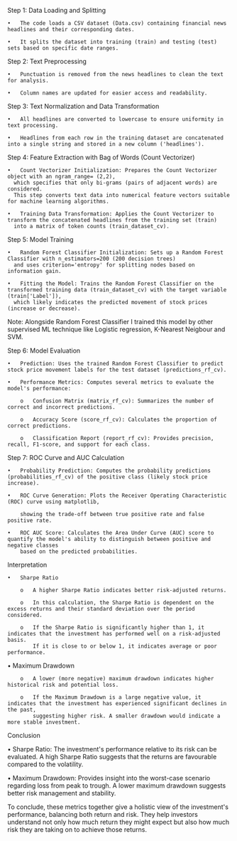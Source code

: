 Step 1: Data Loading and Splitting 

    •	The code loads a CSV dataset (Data.csv) containing financial news headlines and their corresponding dates.
    
    •	It splits the dataset into training (train) and testing (test) sets based on specific date ranges.

Step 2: Text Preprocessing

    •	Punctuation is removed from the news headlines to clean the text for analysis.
    
    •	Column names are updated for easier access and readability.


Step 3: Text Normalization and Data Transformation

    •	All headlines are converted to lowercase to ensure uniformity in text processing.
    
    •	Headlines from each row in the training dataset are concatenated into a single string and stored in a new column ('headlines').

Step 4: Feature Extraction with Bag of Words (Count Vectorizer)

    •	Count Vectorizer Initialization: Prepares the Count Vectorizer object with an ngram_range= (2,2), 
      which specifies that only bi-grams (pairs of adjacent words) are considered.
      This step converts text data into numerical feature vectors suitable for machine learning algorithms.
      
    •	Training Data Transformation: Applies the Count Vectorizer to transform the concatenated headlines from the training set (train)
      into a matrix of token counts (train_dataset_cv).

Step 5: Model Training

    •	Random Forest Classifier Initialization: Sets up a Random Forest Classifier with n_estimators=200 (200 decision trees) 
      and uses criterion='entropy' for splitting nodes based on information gain.
      
    •	Fitting the Model: Trains the Random Forest Classifier on the transformed training data (train_dataset_cv) with the target variable (train['Label']),
      which likely indicates the predicted movement of stock prices (increase or decrease). 
    
Note: Alongside Random Forest Classifier I trained this model by other supervised ML technique like Logistic regression, K-Nearest Neigbour and SVM.

Step 6: Model Evaluation

    •	Prediction: Uses the trained Random Forest Classifier to predict stock price movement labels for the test dataset (predictions_rf_cv).
    
    •	Performance Metrics: Computes several metrics to evaluate the model's performance:
    
        o	Confusion Matrix (matrix_rf_cv): Summarizes the number of correct and incorrect predictions.
        
        o	Accuracy Score (score_rf_cv): Calculates the proportion of correct predictions.
        
        o	Classification Report (report_rf_cv): Provides precision, recall, F1-score, and support for each class.

Step 7: ROC Curve and AUC Calculation

    •	Probability Prediction: Computes the probability predictions (probabilities_rf_cv) of the positive class (likely stock price increase).
    
    •	ROC Curve Generation: Plots the Receiver Operating Characteristic (ROC) curve using matplotlib,
    
        showing the trade-off between true positive rate and false positive rate.
        
    •	ROC AUC Score: Calculates the Area Under Curve (AUC) score to quantify the model's ability to distinguish between positive and negative classes
        based on the predicted probabilities.

Interpretation

    •	Sharpe Ratio
    
        o	A higher Sharpe Ratio indicates better risk-adjusted returns.
        
        o	In this calculation, the Sharpe Ratio is dependent on the excess returns and their standard deviation over the period considered.
        
        o	If the Sharpe Ratio is significantly higher than 1, it indicates that the investment has performed well on a risk-adjusted basis.
            If it is close to or below 1, it indicates average or poor performance.
            
•	Maximum Drawdown

        o	A lower (more negative) maximum drawdown indicates higher historical risk and potential loss.
        
        o	If the Maximum Drawdown is a large negative value, it indicates that the investment has experienced significant declines in the past,
            suggesting higher risk. A smaller drawdown would indicate a more stable investment.

Conclusion

  •	Sharpe Ratio: The investment's performance relative to its risk can be evaluated.
    A high Sharpe Ratio suggests that the returns are favourable compared to the volatility.
    
  •	Maximum Drawdown: Provides insight into the worst-case scenario regarding loss from peak to trough.
    A lower maximum drawdown suggests better risk management and stability.
  
To conclude, these metrics together give a holistic view of the investment's performance, balancing both return and risk. 
They help investors understand not only how much return they might expect but also how much risk they are taking on to achieve those returns.
